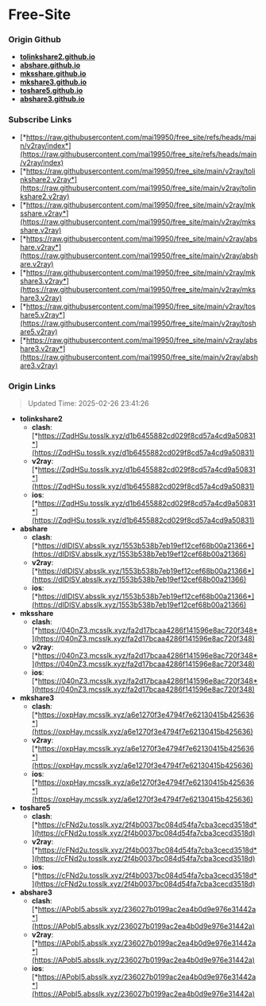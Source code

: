 # Free-Site

### Origin Github

- [**tolinkshare2.github.io**](https://github.com/tolinkshare2/tolinkshare2.github.io)
- [**abshare.github.io**](https://github.com/abshare/abshare.github.io)
- [**mksshare.github.io**](https://github.com/mksshare/mksshare.github.io)
- [**mkshare3.github.io**](https://github.com/mkshare3/mkshare3.github.io)
- [**toshare5.github.io**](https://github.com/toshare5/toshare5.github.io)
- [**abshare3.github.io**](https://github.com/abshare3/abshare3.github.io)

### Subscribe Links

- [*https://raw.githubusercontent.com/mai19950/free_site/refs/heads/main/v2ray/index*](https://raw.githubusercontent.com/mai19950/free_site/refs/heads/main/v2ray/index)
- [*https://raw.githubusercontent.com/mai19950/free_site/main/v2ray/tolinkshare2.v2ray*](https://raw.githubusercontent.com/mai19950/free_site/main/v2ray/tolinkshare2.v2ray)
- [*https://raw.githubusercontent.com/mai19950/free_site/main/v2ray/mksshare.v2ray*](https://raw.githubusercontent.com/mai19950/free_site/main/v2ray/mksshare.v2ray)
- [*https://raw.githubusercontent.com/mai19950/free_site/main/v2ray/abshare.v2ray*](https://raw.githubusercontent.com/mai19950/free_site/main/v2ray/abshare.v2ray)
- [*https://raw.githubusercontent.com/mai19950/free_site/main/v2ray/mkshare3.v2ray*](https://raw.githubusercontent.com/mai19950/free_site/main/v2ray/mkshare3.v2ray)
- [*https://raw.githubusercontent.com/mai19950/free_site/main/v2ray/toshare5.v2ray*](https://raw.githubusercontent.com/mai19950/free_site/main/v2ray/toshare5.v2ray)
- [*https://raw.githubusercontent.com/mai19950/free_site/main/v2ray/abshare3.v2ray*](https://raw.githubusercontent.com/mai19950/free_site/main/v2ray/abshare3.v2ray)

### Origin Links

> Updated Time: 2025-02-26 23:41:26

- **tolinkshare2**
  - **clash**: [*https://ZqdHSu.tosslk.xyz/d1b6455882cd029f8cd57a4cd9a50831*](https://ZqdHSu.tosslk.xyz/d1b6455882cd029f8cd57a4cd9a50831)
  - **v2ray**: [*https://ZqdHSu.tosslk.xyz/d1b6455882cd029f8cd57a4cd9a50831*](https://ZqdHSu.tosslk.xyz/d1b6455882cd029f8cd57a4cd9a50831)
  - **ios**: [*https://ZqdHSu.tosslk.xyz/d1b6455882cd029f8cd57a4cd9a50831*](https://ZqdHSu.tosslk.xyz/d1b6455882cd029f8cd57a4cd9a50831)
- **abshare**
  - **clash**: [*https://dIDlSV.absslk.xyz/1553b538b7eb19ef12cef68b00a21366*](https://dIDlSV.absslk.xyz/1553b538b7eb19ef12cef68b00a21366)
  - **v2ray**: [*https://dIDlSV.absslk.xyz/1553b538b7eb19ef12cef68b00a21366*](https://dIDlSV.absslk.xyz/1553b538b7eb19ef12cef68b00a21366)
  - **ios**: [*https://dIDlSV.absslk.xyz/1553b538b7eb19ef12cef68b00a21366*](https://dIDlSV.absslk.xyz/1553b538b7eb19ef12cef68b00a21366)
- **mksshare**
  - **clash**: [*https://040nZ3.mcsslk.xyz/fa2d17bcaa4286f141596e8ac720f348*](https://040nZ3.mcsslk.xyz/fa2d17bcaa4286f141596e8ac720f348)
  - **v2ray**: [*https://040nZ3.mcsslk.xyz/fa2d17bcaa4286f141596e8ac720f348*](https://040nZ3.mcsslk.xyz/fa2d17bcaa4286f141596e8ac720f348)
  - **ios**: [*https://040nZ3.mcsslk.xyz/fa2d17bcaa4286f141596e8ac720f348*](https://040nZ3.mcsslk.xyz/fa2d17bcaa4286f141596e8ac720f348)
- **mkshare3**
  - **clash**: [*https://oxpHay.mcsslk.xyz/a6e1270f3e4794f7e62130415b425636*](https://oxpHay.mcsslk.xyz/a6e1270f3e4794f7e62130415b425636)
  - **v2ray**: [*https://oxpHay.mcsslk.xyz/a6e1270f3e4794f7e62130415b425636*](https://oxpHay.mcsslk.xyz/a6e1270f3e4794f7e62130415b425636)
  - **ios**: [*https://oxpHay.mcsslk.xyz/a6e1270f3e4794f7e62130415b425636*](https://oxpHay.mcsslk.xyz/a6e1270f3e4794f7e62130415b425636)
- **toshare5**
  - **clash**: [*https://cFNd2u.tosslk.xyz/2f4b0037bc084d54fa7cba3cecd3518d*](https://cFNd2u.tosslk.xyz/2f4b0037bc084d54fa7cba3cecd3518d)
  - **v2ray**: [*https://cFNd2u.tosslk.xyz/2f4b0037bc084d54fa7cba3cecd3518d*](https://cFNd2u.tosslk.xyz/2f4b0037bc084d54fa7cba3cecd3518d)
  - **ios**: [*https://cFNd2u.tosslk.xyz/2f4b0037bc084d54fa7cba3cecd3518d*](https://cFNd2u.tosslk.xyz/2f4b0037bc084d54fa7cba3cecd3518d)
- **abshare3**
  - **clash**: [*https://APobI5.absslk.xyz/236027b0199ac2ea4b0d9e976e31442a*](https://APobI5.absslk.xyz/236027b0199ac2ea4b0d9e976e31442a)
  - **v2ray**: [*https://APobI5.absslk.xyz/236027b0199ac2ea4b0d9e976e31442a*](https://APobI5.absslk.xyz/236027b0199ac2ea4b0d9e976e31442a)
  - **ios**: [*https://APobI5.absslk.xyz/236027b0199ac2ea4b0d9e976e31442a*](https://APobI5.absslk.xyz/236027b0199ac2ea4b0d9e976e31442a)
